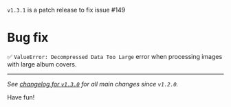`v1.3.1` is a patch release to fix issue #149 

# Bug fix
✅ `ValueError: Decompressed Data Too Large` error when processing images with large album covers.

---

_See [changelog for `v1.3.0`](https://github.com/swing-opensource/swingmusic/releases/tag/v1.3.0) for all main changes since `v1.2.0`._

Have fun!